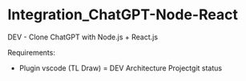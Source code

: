 # Integration_ChatGPT-Node-React
DEV - Clone ChatGPT with Node.js + React.js

Requirements:
* Plugin vscode (TL Draw) = DEV Architecture Projectgit status